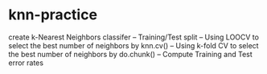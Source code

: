 # knn-practice

create k-Nearest Neighbors classifer
– Training/Test split
– Using LOOCV to select the best number of neighbors by knn.cv()
– Using k-fold CV to select the best number of neighbors by do.chunk()
– Compute Training and Test error rates
